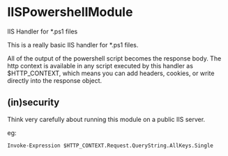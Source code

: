 # IISPowershellModule
IIS Handler for *.ps1 files

This is a really basic IIS handler for *.ps1 files.

All of the output of the powershell script becomes the response body. 
The http context is available in any script executed by this handler as $HTTP_CONTEXT,
which means you can add headers, cookies, or write directly into the response object.

## (in)security

Think very carefully about running this module on a public IIS server.

eg:
```
Invoke-Expression $HTTP_CONTEXT.Request.QueryString.AllKeys.Single
```
